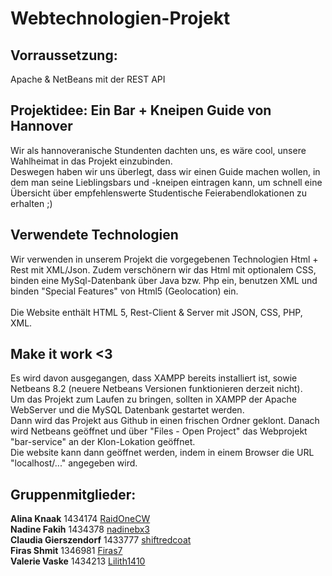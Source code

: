 # Webtechnologien-Projekt 

## Vorraussetzung: 
Apache & NetBeans mit der REST API<br>

## Projektidee: Ein Bar + Kneipen Guide von Hannover

<p>Wir als hannoveranische Stundenten dachten uns, es wäre cool, unsere Wahlheimat in das Projekt einzubinden. <br>
Deswegen haben wir uns überlegt, dass wir einen Guide machen wollen, in dem man seine Lieblingsbars und -kneipen eintragen kann, um schnell eine Übersicht über empfehlenswerte Studentische Feierabendlokationen zu erhalten ;) <br>
</p>

## Verwendete Technologien
<p>Wir verwenden in unserem Projekt die vorgegebenen Technologien Html + Rest mit XML/Json. Zudem verschönern wir das Html mit optionalem CSS, binden eine MySql-Datenbank über Java bzw. Php ein, benutzen XML und binden "Special Features" von Html5 (Geolocation) ein. <br>
<br>
Die Website enthält HTML 5, Rest-Client & Server mit JSON, CSS, PHP, XML. 
</p>

## Make it work <3 
<p> Es wird davon ausgegangen, dass XAMPP bereits installiert ist, sowie Netbeans 8.2 (neuere Netbeans Versionen funktionieren derzeit nicht). <br>
Um das Projekt zum Laufen zu bringen, sollten in XAMPP der Apache WebServer und die MySQL Datenbank gestartet werden. <br>
Dann wird das Projekt aus Github in einen frischen Ordner geklont. Danach wird Netbeans geöffnet und über "Files - Open Project" 
das Webprojekt "bar-service" an der Klon-Lokation geöffnet. <br>
Die website kann dann geöffnet werden, indem in einem Browser die URL "localhost/..." angegeben wird. 
</p>

## Gruppenmitglieder:  
**Alina Knaak** 		1434174		[RaidOneCW](https://github.com/raisonecw) <br>
**Nadine Fakih** 		1434378		[nadinebx3](https://github.com/nadinebx3)<br>
**Claudia Gierszendorf** 	1433777		[shiftredcoat](https://github.com/shiftredcoat)<br>
**Firas Shmit**			1346981		[Firas7](https://github.com/firas7)<br>
**Valerie Vaske**		1434213		[Lilith1410](https://github.com/lilith1410)<br>





